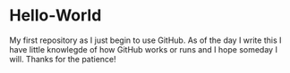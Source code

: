 # Hello-World
My first repository as I just begin to use GitHub. As of the day I write this I have little knowlegde of how GitHub works or runs and I hope someday I will. Thanks for the patience!
